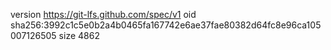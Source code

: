 version https://git-lfs.github.com/spec/v1
oid sha256:3992c1c5e0b2a4b0465fa167742e6ae37fae80382d64fc8e96ca105007126505
size 4862
